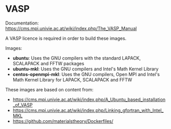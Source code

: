 # VASP
Documentation: https://cms.mpi.univie.ac.at/wiki/index.php/The_VASP_Manual

A VASP licence is required in order to build these images.

Images:
* **ubuntu**: Uses the GNU compilers with the standard LAPACK, SCALAPACK and FFTW packages
* **ubuntu-mkl**: Uses the GNU compilers and Intel's Math Kernel Library
* **centos-openmpi-mkl**: Uses the GNU compilers, Open MPI and Intel's Math Kernel Library for LAPACK, SCALAPACK and FFTW

These images are based on content from:
* https://cms.mpi.univie.ac.at/wiki/index.php/A_Ubuntu_based_installation_of_VASP
* https://cms.mpi.univie.ac.at/wiki/index.php/Linking_gfortran_with_Intel_MKL
* https://github.com/materialstheory/Dockerfiles/
